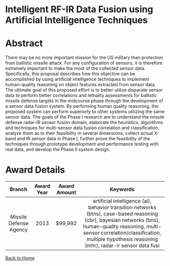 
Intelligent RF-IR Data Fusion using Artificial Intelligence Techniques
======================================================================

# Abstract


There may be no more important mission for the US military than protection from ballistic missile attack.  For any configuration of sensors, it is therefore extremely important to make the most of the collected sensor data.  Specifically, this proposal describes how this objective can be accomplished by using artificial intelligence techniques to implement human-quality reasoning on object features extracted from sensor data.  The ultimate goal of this proposed effort is to better utilize disparate sensor data to perform better correlations and lethality assessments for ballistic missile defense targets in the midcourse phase through the development of a sensor data fusion system.  By performing human quality reasoning, the proposed system can perform superiorly to other systems utilizing the same sensor data.  The goals of the Phase I research are to understand the missile defense radar-IR sensor fusion domain, elaborate the heuristics, algorithms and techniques for multi-sensor data fusion correlation and classification, analyze them as to their feasibility in several dimensions, collect actual X-band and IR sensor data in Phase I, further prove the feasibility of the techniques through prototype development and performance testing with real data, and develop the Phase II system design.  

# Award Details

|Branch|Award Year|Award Amount|Keywords|
| :---: | :---: | :---: | :---: |
|Missile Defense Agency|2013|$99,992|artificial intelligence (ai), behavior transition networks (btns), case-based reasoning (cbr), bayesian networks (bns), human-quality reasoning, multi-sensor correlation/classification, multiple hypothesis reasoning (mhr), radar-ir sensor data fusi|
  
  


[Back to Home](https://github.com/chrischow/dod_sbir_awards/Reports/CC/#1135)